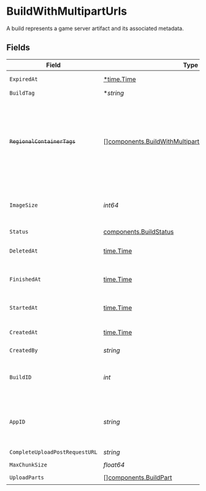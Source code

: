 # BuildWithMultipartUrls

A build represents a game server artifact and its associated metadata.


## Fields

| Field                                                                                                                              | Type                                                                                                                               | Required                                                                                                                           | Description                                                                                                                        | Example                                                                                                                            |
| ---------------------------------------------------------------------------------------------------------------------------------- | ---------------------------------------------------------------------------------------------------------------------------------- | ---------------------------------------------------------------------------------------------------------------------------------- | ---------------------------------------------------------------------------------------------------------------------------------- | ---------------------------------------------------------------------------------------------------------------------------------- |
| `ExpiredAt`                                                                                                                        | [*time.Time](https://pkg.go.dev/time#Time)                                                                                         | :heavy_minus_sign:                                                                                                                 | When the build expired                                                                                                             |                                                                                                                                    |
| `BuildTag`                                                                                                                         | **string*                                                                                                                          | :heavy_minus_sign:                                                                                                                 | N/A                                                                                                                                | 0.1.14-14c793                                                                                                                      |
| ~~`RegionalContainerTags`~~                                                                                                        | [][components.BuildWithMultipartUrlsRegionalContainerTags](../../models/components/buildwithmultiparturlsregionalcontainertags.md) | :heavy_check_mark:                                                                                                                 | : warning: ** DEPRECATED **: This will be removed in a future release, please migrate away from it as soon as possible.            |                                                                                                                                    |
| `ImageSize`                                                                                                                        | *int64*                                                                                                                            | :heavy_check_mark:                                                                                                                 | The size (in bytes) of the Docker image built by Hathora.                                                                          |                                                                                                                                    |
| `Status`                                                                                                                           | [components.BuildStatus](../../models/components/buildstatus.md)                                                                   | :heavy_check_mark:                                                                                                                 | N/A                                                                                                                                |                                                                                                                                    |
| `DeletedAt`                                                                                                                        | [time.Time](https://pkg.go.dev/time#Time)                                                                                          | :heavy_check_mark:                                                                                                                 | When the build was deleted.                                                                                                        |                                                                                                                                    |
| `FinishedAt`                                                                                                                       | [time.Time](https://pkg.go.dev/time#Time)                                                                                          | :heavy_check_mark:                                                                                                                 | When [`RunBuild()`](https://hathora.dev/api#tag/BuildV2/operation/RunBuild) finished executing.                                    |                                                                                                                                    |
| `StartedAt`                                                                                                                        | [time.Time](https://pkg.go.dev/time#Time)                                                                                          | :heavy_check_mark:                                                                                                                 | When [`RunBuild()`](https://hathora.dev/api#tag/BuildV2/operation/RunBuild) is called.                                             |                                                                                                                                    |
| `CreatedAt`                                                                                                                        | [time.Time](https://pkg.go.dev/time#Time)                                                                                          | :heavy_check_mark:                                                                                                                 | When [`CreateBuild()`](https://hathora.dev/api#tag/BuildV2/operation/CreateBuild) is called.                                       |                                                                                                                                    |
| `CreatedBy`                                                                                                                        | *string*                                                                                                                           | :heavy_check_mark:                                                                                                                 | N/A                                                                                                                                | noreply@hathora.dev                                                                                                                |
| `BuildID`                                                                                                                          | *int*                                                                                                                              | :heavy_check_mark:                                                                                                                 | System generated id for a build. Increments by 1.                                                                                  | 1                                                                                                                                  |
| `AppID`                                                                                                                            | *string*                                                                                                                           | :heavy_check_mark:                                                                                                                 | System generated unique identifier for an application.                                                                             | app-af469a92-5b45-4565-b3c4-b79878de67d2                                                                                           |
| `CompleteUploadPostRequestURL`                                                                                                     | *string*                                                                                                                           | :heavy_check_mark:                                                                                                                 | N/A                                                                                                                                |                                                                                                                                    |
| `MaxChunkSize`                                                                                                                     | *float64*                                                                                                                          | :heavy_check_mark:                                                                                                                 | N/A                                                                                                                                |                                                                                                                                    |
| `UploadParts`                                                                                                                      | [][components.BuildPart](../../models/components/buildpart.md)                                                                     | :heavy_check_mark:                                                                                                                 | N/A                                                                                                                                |                                                                                                                                    |